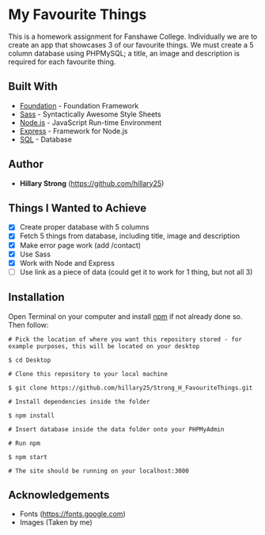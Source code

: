 # My Favourite Things
This is a homework assignment for Fanshawe College. Individually we are to create an app that showcases 3 of our favourite things. We must create a 5 column database using PHPMySQL; a title, an image and description is required for each favourite thing.
## Built With
* [Foundation](https://foundation.zurb.com "Foundation") - Foundation Framework
* [Sass](https://sass-lang.com "Sass") - Syntactically Awesome Style Sheets
* [Node.js](https://nodejs.org/en/ "Node") - JavaScript Run-time Environment
* [Express](https://expressjs.com "Express") - Framework for Node.js
* [SQL](https://www.w3schools.com/sql/ "SQL") - Database
## Author
* **Hillary Strong** (https://github.com/hillary25)
## Things I Wanted to Achieve
- [x] Create proper database with 5 columns
- [x] Fetch 5 things from database, including title, image and description
- [x] Make error page work (add /contact)
- [x] Use Sass
- [X] Work with Node and Express
- [ ] Use link as a piece of data (could get it to work for 1 thing, but not all 3)
## Installation
Open Terminal on your computer and install [npm](https://www.npmjs.com/get-npm "npm") if not already done so. Then follow:
```
# Pick the location of where you want this repository stored - for example purposes, this will be located on your desktop

$ cd Desktop

# Clone this repository to your local machine

$ git clone https://github.com/hillary25/Strong_H_FavouriteThings.git

# Install dependencies inside the folder

$ npm install

# Insert database inside the data folder onto your PHPMyAdmin

# Run npm

$ npm start

# The site should be running on your localhost:3000
```
## Acknowledgements
* Fonts (https://fonts.google.com)
* Images (Taken by me)

